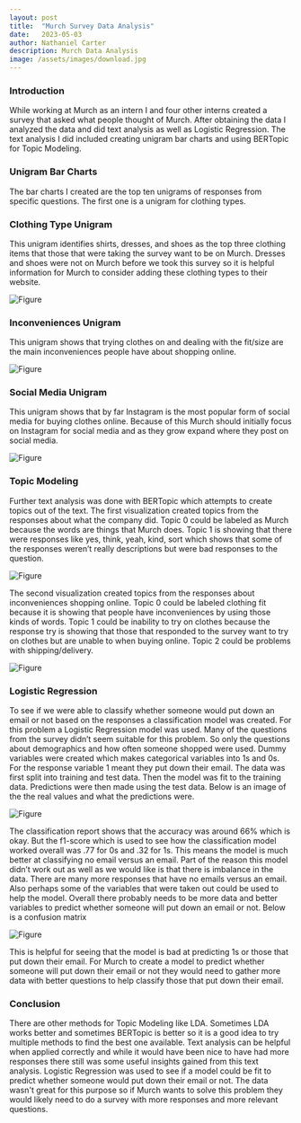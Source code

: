 ```yaml
---
layout: post
title:  "Murch Survey Data Analysis"
date:   2023-05-03
author: Nathaniel Carter
description: Murch Data Analysis
image: /assets/images/download.jpg
---
```


### Introduction

While working at Murch as an intern I and four other interns created a survey that asked what people thought of Murch. After obtaining the data I analyzed the data and did text analysis as well as Logistic Regression. The text analysis I did included creating unigram bar charts and using BERTopic for Topic Modeling.

### Unigram Bar Charts

The bar charts I created are the top ten unigrams of responses from specific questions. The first one is a unigram for clothing types.

### Clothing Type Unigram

This unigram identifies shirts, dresses, and shoes as the top three clothing items that those that were taking the survey want to be on Murch. Dresses and shoes were not on Murch before we took this survey so it is helpful information for Murch to consider adding these clothing types to their website.

![Figure](https://raw.githubusercontent.com/nancarte/nancarte.github.io/master/posts/images/Picture2.png)

### Inconveniences Unigram

This unigram shows that trying clothes on and dealing with the fit/size are the main inconveniences people have about shopping online.

![Figure](https://raw.githubusercontent.com/nancarte/nancarte.github.io/master/posts/images/Picture3.png)

### Social Media Unigram

This unigram shows that by far Instagram is the most popular form of social media for buying clothes online. Because of this Murch should initially focus on Instagram for social media and as they grow expand where they post on social media.

![Figure](https://raw.githubusercontent.com/nancarte/nancarte.github.io/master/posts/images/Picture4.png)

### Topic Modeling

Further text analysis was done with BERTopic which attempts to create topics out of the text. The first visualization created topics from the responses about what the company did. Topic 0 could be labeled as Murch because the words are things that Murch does. Topic 1 is showing that there were responses like yes, think, yeah, kind, sort which shows that some of the responses weren’t really descriptions but were bad responses to the question.

![Figure](https://raw.githubusercontent.com/nancarte/nancarte.github.io/master/posts/images/Picture5.png)

The second visualization created topics from the responses about inconveniences shopping online. Topic 0 could be labeled clothing fit because it is showing that people have inconveniences by using those kinds of words. Topic 1 could be inability to try on clothes because the response try is showing that those that responded to the survey want to try on clothes but are unable to when buying online. Topic 2 could be problems with shipping/delivery.

![Figure](https://raw.githubusercontent.com/nancarte/nancarte.github.io/master/posts/images/Picture6.png)

### Logistic Regression

To see if we were able to classify whether someone would put down an email or not based on the responses a classification model was created. For this problem a Logistic Regression model was used. Many of the questions from the survey didn’t seem suitable for this problem. So only the questions about demographics and how often someone shopped were used. Dummy variables were created which makes categorical variables into 1s and 0s. For the response variable 1 meant they put down their email. The data was first split into training and test data. Then the model was fit to the training data. Predictions were then made using the test data. Below is an image of the the real values and what the predictions were.

![Figure](https://raw.githubusercontent.com/nancarte/nancarte.github.io/master/posts/images/Picture7.png)

The classification report shows that the accuracy was around 66% which is okay. But the f1-score which is used to see how the classification model worked overall was .77 for 0s and .32 for 1s. This means the model is much better at classifying no email versus an email. Part of the reason this model didn’t work out as well as we would like is that there is imbalance in the data. There are many more responses that have no emails versus an email. Also perhaps some of the variables that were taken out could be used to help the model. Overall there probably needs to be more data and better variables to predict whether someone will put down an email or not. Below is a confusion matrix

![Figure](https://raw.githubusercontent.com/nancarte/nancarte.github.io/master/posts/images/Picture8.png)

This is helpful for seeing that the model is bad at predicting 1s or those that put down their email. For Murch to create a model to predict whether someone will put down their email or not they would need to gather more data with better questions to help classify those that put down their email.

### Conclusion

There are other methods for Topic Modeling like LDA. Sometimes LDA works better and sometimes BERTopic is better so it is a good idea to try multiple methods to find the best one available. Text analysis can be helpful when applied correctly and while it would have been nice to have had more responses there still was some useful insights gained from this text analysis. Logistic Regression was used to see if a model could be fit to predict whether someone would put down their email or not. The data wasn't great for this purpose so if Murch wants to solve this problem they would likely need to do a survey with more responses and more relevant questions.


